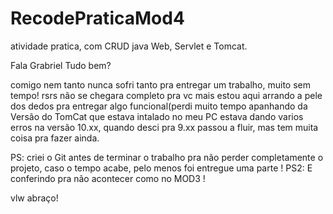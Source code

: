 # RecodePraticaMod4
atividade pratica, com CRUD java Web, Servlet e Tomcat.

Fala Grabriel Tudo bem? 

comigo nem tanto nunca sofri tanto pra entregar um trabalho, muito sem tempo! rsrs
não se chegara completo pra vc mais estou aqui arrando a pele dos dedos pra entregar algo funcional(perdi muito tempo apanhando da Versão do TomCat que estava 
intalado no meu PC estava dando varios erros na versão 10.xx, quando desci pra 9.xx passou a fluir, mas tem muita coisa pra fazer ainda.

PS: criei o Git antes de terminar o trabalho pra não perder completamente o projeto, caso o tempo acabe, pelo menos foi entregue uma parte !
PS2: E conferindo pra não acontecer como no MOD3 !


vlw abraço!
